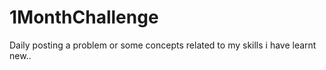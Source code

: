 # 1MonthChallenge
Daily posting a problem or some concepts related to my skills i have learnt new..
